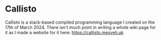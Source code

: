 # Callisto
Callisto is a stack-based compiled programming language I created on the 17th of March 2024.
There isn't much point in writing a whole wiki page for it as I made a website
for it here: <https://callisto.mesyeti.uk>
